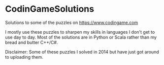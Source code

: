 # CodinGameSolutions
Solutions to some of the puzzles on https://www.codingame.com

I mostly use these puzzles to sharpen my skills in languages I don't get to use day to day. Most of the solutions are in Python or Scala rather than my bread and butter C++/C#.

Disclaimer: Some of these puzzles I solved in 2014 but have just got around to uploading them.
